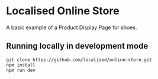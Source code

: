# Localised Online Store
A basic example of a Product Display Page for shoes.

## Running locally in development mode
```
git clone https://github.com/localised/online-store.git
npm install
npm run dev
```
